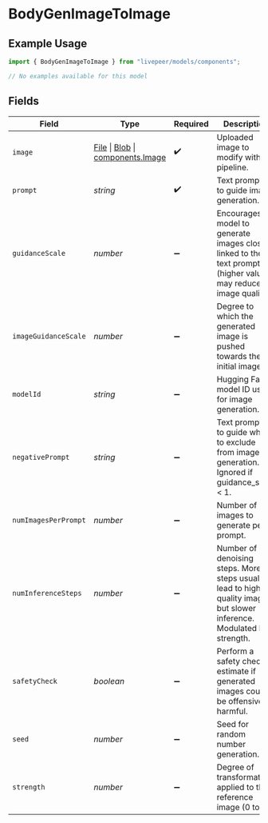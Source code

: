 # BodyGenImageToImage

## Example Usage

```typescript
import { BodyGenImageToImage } from "livepeer/models/components";

// No examples available for this model
```

## Fields

| Field                                                                                                                                                                                | Type                                                                                                                                                                                 | Required                                                                                                                                                                             | Description                                                                                                                                                                          |
| ------------------------------------------------------------------------------------------------------------------------------------------------------------------------------------ | ------------------------------------------------------------------------------------------------------------------------------------------------------------------------------------ | ------------------------------------------------------------------------------------------------------------------------------------------------------------------------------------ | ------------------------------------------------------------------------------------------------------------------------------------------------------------------------------------ |
| `image`                                                                                                                                                                              | [File](https://developer.mozilla.org/en-US/docs/Web/API/File) \| [Blob](https://developer.mozilla.org/en-US/docs/Web/API/Blob) \| [components.Image](../../models/components/image.md) | :heavy_check_mark:                                                                                                                                                                   | Uploaded image to modify with the pipeline.                                                                                                                                          |
| `prompt`                                                                                                                                                                             | *string*                                                                                                                                                                             | :heavy_check_mark:                                                                                                                                                                   | Text prompt(s) to guide image generation.                                                                                                                                            |
| `guidanceScale`                                                                                                                                                                      | *number*                                                                                                                                                                             | :heavy_minus_sign:                                                                                                                                                                   | Encourages model to generate images closely linked to the text prompt (higher values may reduce image quality).                                                                      |
| `imageGuidanceScale`                                                                                                                                                                 | *number*                                                                                                                                                                             | :heavy_minus_sign:                                                                                                                                                                   | Degree to which the generated image is pushed towards the initial image.                                                                                                             |
| `modelId`                                                                                                                                                                            | *string*                                                                                                                                                                             | :heavy_minus_sign:                                                                                                                                                                   | Hugging Face model ID used for image generation.                                                                                                                                     |
| `negativePrompt`                                                                                                                                                                     | *string*                                                                                                                                                                             | :heavy_minus_sign:                                                                                                                                                                   | Text prompt(s) to guide what to exclude from image generation. Ignored if guidance_scale < 1.                                                                                        |
| `numImagesPerPrompt`                                                                                                                                                                 | *number*                                                                                                                                                                             | :heavy_minus_sign:                                                                                                                                                                   | Number of images to generate per prompt.                                                                                                                                             |
| `numInferenceSteps`                                                                                                                                                                  | *number*                                                                                                                                                                             | :heavy_minus_sign:                                                                                                                                                                   | Number of denoising steps. More steps usually lead to higher quality images but slower inference. Modulated by strength.                                                             |
| `safetyCheck`                                                                                                                                                                        | *boolean*                                                                                                                                                                            | :heavy_minus_sign:                                                                                                                                                                   | Perform a safety check to estimate if generated images could be offensive or harmful.                                                                                                |
| `seed`                                                                                                                                                                               | *number*                                                                                                                                                                             | :heavy_minus_sign:                                                                                                                                                                   | Seed for random number generation.                                                                                                                                                   |
| `strength`                                                                                                                                                                           | *number*                                                                                                                                                                             | :heavy_minus_sign:                                                                                                                                                                   | Degree of transformation applied to the reference image (0 to 1).                                                                                                                    |